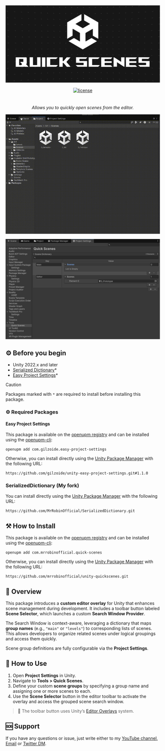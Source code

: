![Banner](Documentation~/Images/banner.png)

<div align="center">
  
[![license](https://img.shields.io/badge/license-MIT-blue.svg)](https://github.com/mrrobinofficial/unity-quickscenes/blob/HEAD/LICENSE.txt)

</div>

#

<center>
    <p>
        <i>
            Allows you to quickly open scenes from the editor.
        </i>
    </p>
</center>

![Usage](Documentation~/Images/usage.gif)

![Settings](Documentation~/Images/settings.png)

## ⚙️ Before you begin

* Unity 2022.x and later
* [Serialized Dictionary](https://github.com/MrRobinOfficial/SerializedDictionary)*
* [Easy Project Settings](https://github.com/gilzoide/unity-easy-project-settings)*

> [!CAUTION]
> Packages marked with `*` are required to install before installing this package.

### ⚙️ Required Packages

#### Easy Project Settings

This package is available on the [openupm registry](https://openupm.com/)
and can be installed using the [openupm-cli](https://github.com/openupm/openupm-cli):

```
openupm add com.gilzoide.easy-project-settings
```

Otherwise, you can install directly using the [Unity Package Manager](https://docs.unity3d.com/Manual/upm-ui-giturl.html)
with the following URL:

```
https://github.com/gilzoide/unity-easy-project-settings.git#1.1.0
```

### SerializedDictionary (My fork)

You can install directly using the [Unity Package Manager](https://docs.unity3d.com/Manual/upm-ui-giturl.html)
with the following URL:

```
https://github.com/MrRobinOfficial/SerializedDictionary.git
```

## ⚒️ How to Install

This package is available on the [openupm registry](https://openupm.com/) and can be installed using the [openupm-cli](https://github.com/openupm/openupm-cli):

```
openupm add com.mrrobinofficial.quick-scenes
```

Otherwise, you can install directly using the [Unity Package Manager](https://docs.unity3d.com/Manual/upm-ui-giturl.html)
with the following URL:

```
https://github.com/mrrobinofficial/unity-quickscenes.git
```

## 📘 Overview

This package introduces a **custom editor overlay** for Unity that enhances scene management during development. It includes a toolbar button labeled **Scene Selector**, which launches a custom **Search Window Provider**.

The Search Window is context-aware, leveraging a dictionary that maps **group names** (e.g., `"main"` or `"levels"`) to corresponding lists of scenes. This allows developers to organize related scenes under logical groupings and access them quickly.

Scene group definitions are fully configurable via the **Project Settings**.

## 📖 How to Use

1. Open **Project Settings** in Unity.
2. Navigate to **Tools > Quick Scenes**.
3. Define your custom **scene groups** by specifying a group name and assigning one or more scenes to each.
4. Use the **Scene Selector** button in the editor toolbar to activate the overlay and access the grouped scene search window.

> 🔗 The toolbar button uses Unity’s [Editor Overlays](https://docs.unity3d.com/Manual/overlays.html) system.

## 🆘 Support

If you have any questions or issue, just write either to my [YouTube channel](https://www.youtube.com/@mrrobinofficial), [Email](mailto:mrrobin123mail@gmail.com) or [Twitter DM](https://twitter.com/MrRobinOfficial).
